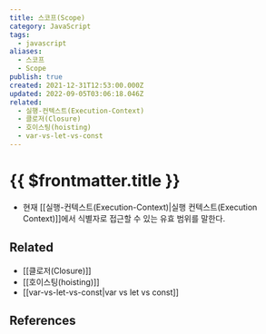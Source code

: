 ```yaml
---
title: 스코프(Scope)
category: JavaScript
tags:
  - javascript
aliases:
  - 스코프
  - Scope
publish: true
created: 2021-12-31T12:53:00.000Z
updated: 2022-09-05T03:06:18.046Z
related:
  - 실행-컨텍스트(Execution-Context)
  - 클로저(Closure)
  - 호이스팅(hoisting)
  - var-vs-let-vs-const
---
```


# {{ $frontmatter.title }}

- 현재 [[실행-컨텍스트(Execution-Context)|실행 컨텍스트(Execution Context)]]에서 식별자로 접근할 수 있는 유효 범위를 말한다.

## Related

- [[클로저(Closure)]]
- [[호이스팅(hoisting)]]
- [[var-vs-let-vs-const|var vs let vs const]]

## References
